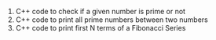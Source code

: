 1. C++ code to check if a given number is prime or not
2. C++ code to print all prime numbers between two numbers
3. C++ code to print first N terms of a Fibonacci Series
